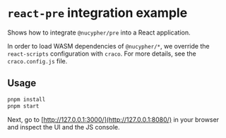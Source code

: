 # `react-pre` integration example

Shows how to integrate `@nucypher/pre` into a React application.

In order to load WASM dependencies of `@nucypher/*`, we override the
`react-scripts` configuration with `craco`. For more details, see the
`craco.config.js` file.

## Usage

```bash
pnpm install
pnpm start
```

Next, go to [http://127.0.0.1:3000/](http://127.0.0.1:8080/) in your browser and
inspect the UI and the JS console.
